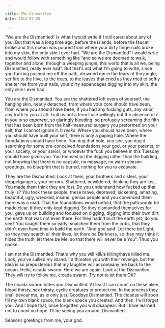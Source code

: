 ```yaml
---

title: The Dismantled 
date: 2013-07-25

---
```




"We are the Dismantled" is what I would write if I still cared about any of you. But that was a long time ago, before the islands, before the faucet broke and this ocean was poured from where your dirty fingernails broke into my skin, the only skin I ever had. "We are the Dismantled" I would write and would follow with something like "and so we are doomed to walk, together and alone, through a weeping jungle, this world that is all we, being Dismantled, really ever had". But that's not what I'm going to write, since you fucking pushed me off the path, drowned me in the tears of the jungle, set fire to the hive, to the trees, to the leaves that cried as they tried to softly shelter me from your nails, your dirty appendages digging into my skin, the only skin I ever had.

You are the Dismantled. You are the shattered left overs of yourself, the hanging skin, nearly detached, from where your core should have been, from where you should have been, if you had any fucking guts, any valor, any truth to you at all. Truth is not a term I use willingly but the absence of it in you is so *apparent*, so glaringly bleeding, so profusely screaming the filth that has been born from the half-measured surgery you preformed on your self, that I cannot ignore it. It *reeks*. Where you should have been, where you should have built your self, there is only a gaping hole. Where the foundations should have been. You dug that hole, you see, you dug it searching for some pre-conceived foundations your god, or your parents, or your society, or your savior, or whoever the fuck you believe in this Tuesday should have given you. You focused on the digging rather than the building, not knowing that there is no capsule, no message, no warm season greetings, no blueprint that is buried, nothing for you to excavate.

They are the Dismantled. Look at them, your brothers and sisters, your doppelgangers, your mirrors. Shattered, bewildered, thinking they are lost. You made them think they are lost. Do you understand how fucked up that truly is? You took these people, these brave, depraved, sickening, amazing, beautiful, ugly, wrecked, insane, genius people and you convinced them there was a road. That the foundations would unfold, that the path would be made clear. If they only kept digging. So they dismantled themselves for you, gave up on building and focused on digging, digging into their own dirt, the earth that was not even there. For they hadn't built the earth yet, do you see? You caught them so early, snatched them from the cribs, that they didn't even have time to build the earth. "And god said 'Let there be Light, so they may search all their lives, let there be Darkness, so they may think it hides the truth, let there be Me, so that there will never be a You". Thus you spoke.

I am not the Dismantled. That's why you will kill/is killing/have killed me. Look, you've sullied my island. I'd threaten you with their revenge, but the idea is so preposterous that my laughter will accompany me back to the ocean. Hello, cicada swarm. Here we are again. Look at the Dismantled. They will try to follow me, cicada swarm. Try not to let them OK?

The cicada swarm hates you Dismantled. At least I can count on these alien, blood thirsty, sex thirsty, cyclic creatures to protect me. In the process they shall devour me, as is only just. Goodbye Dismantled. The cicadas will soon fill my own blank space, the blank space you created. And then, I will forget you. And I hope that, once forgotten you will disappear. But I have learned not to count on hope. I'll be seeing you around, Dismantled.

Seasons greetings from me, your god.